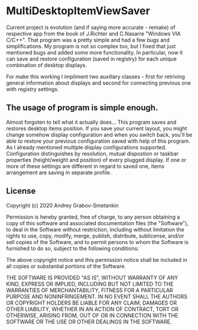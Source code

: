 # MultiDesktopItemViewSaver

Current project is evolution (and if saying more accurate - remake) of respective app from the book of J.Richter and C.Nasarre "Windows VIA C/C++". That program was a pretty simple and had a few bugs and simplifications. My program is not so complex too, but I fixed that just mentioned bugs and added some more functionality. In particular, now it can save and restore configuration (saved in registry) for each unique combination of desktop displays.

For make this working I impliment two auxillary classes - first for retriving general information about displays and second for connecting previous one with registry settings.

The usage of program is simple enough.
---------------------------------------------------

Almost forgoten to tell what it actually does... This program saves and restores desktop items position. If you save your current layout, you might change somehow display configuration and when you switch back, you'll be able to restore your previous configuration saved with help of this program. As I already mentioned multiple display configurations supported. Configuration distinguishes by resolution, mutual dispostion or taskbar properties (height/weight and position) of every plugged display. If one or more of these settings are different in regard to saved one, items arrangement are saving in separate profile.

## License

Copyright (c) 2020 Andrey Grabov-Smetankin

Permission is hereby granted, free of charge, to any person
obtaining a copy of this software and associated documentation
files (the "Software"), to deal in the Software without
restriction, including without limitation the rights to use,
copy, modify, merge, publish, distribute, sublicense, and/or sell
copies of the Software, and to permit persons to whom the
Software is furnished to do so, subject to the following
conditions:

The above copyright notice and this permission notice shall be
included in all copies or substantial portions of the Software.

THE SOFTWARE IS PROVIDED "AS IS", WITHOUT WARRANTY OF ANY KIND,
EXPRESS OR IMPLIED, INCLUDING BUT NOT LIMITED TO THE WARRANTIES
OF MERCHANTABILITY, FITNESS FOR A PARTICULAR PURPOSE AND
NONINFRINGEMENT. IN NO EVENT SHALL THE AUTHORS OR COPYRIGHT
HOLDERS BE LIABLE FOR ANY CLAIM, DAMAGES OR OTHER LIABILITY,
WHETHER IN AN ACTION OF CONTRACT, TORT OR OTHERWISE, ARISING
FROM, OUT OF OR IN CONNECTION WITH THE SOFTWARE OR THE USE OR
OTHER DEALINGS IN THE SOFTWARE.